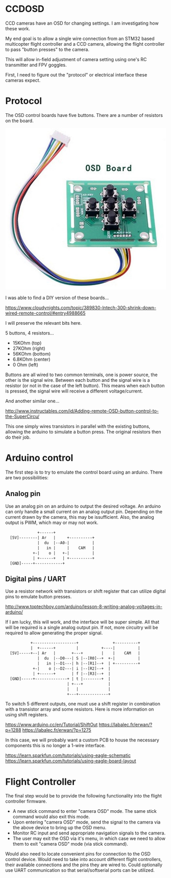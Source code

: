 # CCDOSD

CCD cameras have an OSD for changing settings. I am investigating how these work.

My end goal is to allow a single wire connection from an STM32 based multicopter
flight controller and a CCD camera, allowing the flight controller to pass "button
presses" to the camera.

This will allow in-field adjustment of camera setting using one's RC transmitter
and FPV goggles.

First, I need to figure out the "protocol" or electrical interface these cameras
expect.

# Protocol

The OSD control boards have five buttons. There are a number of resistors on the
board.

![OSD Control Board](images/s-l1600.jpg)

I was able to find a DIY version of these boards...

https://www.cloudynights.com/topic/389830-lntech-300-shrink-down-wired-remote-control/#entry4988665

I will preserve the relevant bits here.

5 buttons, 4 resistors...

 - 15KOhm (top)
 - 27KOhm (right)
 - 56KOhm (bottom)
 - 6.8KOhm (center)
 - 0 Ohm (left)

Buttons are all wired to two common terminals, one is power source, the other is
the signal wire. Between each button and the signal wire is a resistor (or not in
the case of the left button). This means when each button is pressed, the signal
wire will receive a different voltage/current.

And another similar one...

http://www.instructables.com/id/Adding-remote-OSD-button-control-to-the-SuperCircu/

This one simply wires transistors in parallel with the existing buttons, allowing
the arduino to simulate a button press. The original resistors then do their job.

# Arduino control

The first step is to try to emulate the control board using an arduino. There are
two possibilities:

## Analog pin

Use an analog pin on an arduino to output the desired voltage. An arduino can
only handle a small current on an analog output pin. Depending on the current
drawn by the camera, this may be issufficient. Also, the analog output is PWM,
which may or may not work.

```
              +------+
  [5V]--------| Ar   |     +----------+
              |  du  |--A0-|          |
              |   in |     |    CAM   |
            +-|    o |   +-|          |
            | +------+   | +----------+
  [GND]-----+------------+
```

## Digital pins / UART

Use a resistor network with transistors or shift register that can utilize
digital pins to emulate button presses.

http://www.toptechboy.com/arduino/lesson-8-writing-analog-voltages-in-arduino/

If I am lucky, this will work, and the interface will be super simple. All that
will be required is a single analog output pin. If not, more circuitry will be
required to allow generating the proper signal.

```
           +-------------------+               +----------+
           |  +------+         |          +----|          |
  [5V]-----+--| Ar   |       +---+        |    |    CAM   |
              |  du  |--D0---| S |--[R0]--+  +-|          |
              |   in |--D1---| h |--[R1]--+  | +----------+
            +-|    o |--D2---| i |--[R2]--+  |
            | +------+       | f |--[R3]--+  |
  [GND]-----+--------------+ | t |--------+  |
                           | +---+           |
                           |   |             |
                           +---+-------------+
```

To switch 5 different outputs, one must use a shift register in combination with
a transistor array and some resistors. Here is more information on using shift
registers.

https://www.arduino.cc/en/Tutorial/ShiftOut
https://labalec.fr/erwan/?p=1288
https://labalec.fr/erwan/?p=1275

In this case, we will probably want a custom PCB to house the necessary components
this is no longer a 1-wire interface.

https://learn.sparkfun.com/tutorials/using-eagle-schematic
https://learn.sparkfun.com/tutorials/using-eagle-board-layout

# Flight Controller

The final step would be to provide the following functionality into the flight
controller firmware.

 - A new stick command to enter "camera OSD" mode. The same stick command would
   also exit this mode.
 - Upon entering "camera OSD" mode, send the signal to the camera via the above
   device to bring up the OSD menu.
 - Monitor RC input and send appropriate navigation signals to the camera.
 - The user may exit the OSD via it's menu, in which case we need to allow them
   to exit "camera OSD" mode (via stick command).

Would also need to locate convenient pins for connection to the OSD control
device. Would need to take into account different flight controllers, their
available connections and the pins they are wired to. Could optionally use UART
communication so that serial/softserial ports can be utilized.